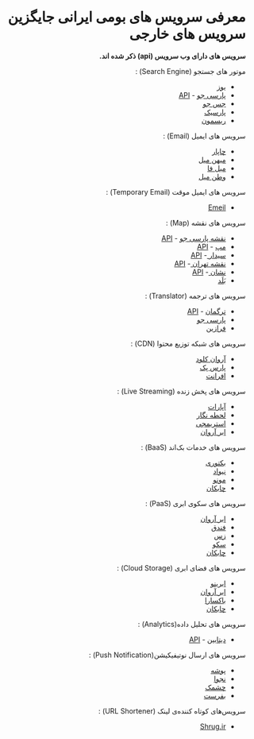 ﻿<div dir="rtl">

# معرفی سرویس های بومی ایرانی جایگزین سرویس های خارجی

<strong> سرویس های دارای وب سرویس (api) ذکر شده اند. </strong>

موتور های جستجو (Search Engine) :

* <a href="http://yooz.ir">یوز</a> 
* <a href="http://parsijoo.ir">پارسی جو</a> - <a href="http://csi.parsijoo.ir/">API</a>
* <a href="http://www.jasjoo.com/">جس جو</a>
* <a href="http://parseek.ir">پارسیک</a>
* <a href="http://www.rismoon.com/">ریسمون</a>



سرویس های ایمیل (Email) :

* <a href="http://chmail.ir">چاپار</a>
* <a href="http://mihanmail.ir">میهن میل</a>
* <a href="http://mailfa.com">میل فا</a>
* <a href="http://vatanmail.ir">وطن میل</a>

سرویس های ایمیل موقت (Temporary Email) :
* <a href="http://emeil.ir">Emeil</a>


سرویس های نقشه (Map) :

* <a href="https://map.parsijoo.ir/">نقشه پارسی جو</a> - <a href="http://addmap.parsijoo.ir/addmap/">API</a>
* <a href="https://map.ir/"> مپ</a> - <a href="http://corp.map.ir/%D8%B3%D8%B1%D9%88%DB%8C%D8%B3-%D8%AA%D8%AC%D8%A7%D8%B1%DB%8C-%D9%86%D9%82%D8%B4%D9%87-%D9%81%D8%A7%D8%B1%D8%B3%DB%8C/%D8%AF%D8%B1%D8%AE%D9%88%D8%A7%D8%B3%D8%AA-%D8%B3%D8%B1%D9%88%DB%8C%D8%B3-%D9%86%D9%82%D8%B4%D9%87-%D9%85%D9%BE/">API</a>
* <a href="https://www.cedarmaps.com/">سیدار </a> - <a href="https://devs.cedarmaps.com/">API</a> 
* <a href="http://map.tehran.ir/">نقشه تهران </a> - <a href="http://map.tehran.ir/#">API</a> 
* <a href="https://neshan.org/">نشان  </a> - <a href="http://developer.neshan.org">API</a> 
* <a href="http://balad.ir">بَلَد</a> 

سرویس های ترجمه (Translator) :

* <a href="http://targoman.ir/">ترگمان</a> - <a href="http://api.targoman.com/">API</a> 
* <a href="http://translate.parsijoo.ir">پارسی جو</a>
* <a href="http://faraazin.ir">فرازین</a>

سرویس های شبکه توزیع محتوا (CDN) :

* <a href="http://arvancloud.ir">آروان کلود</a>
* <a href="https://parspack.com/cdn">پارس پک</a>
* <a href="http://www.afranet.com/fa/services/cdn/">افرانت</a>

سرویس های پخش زنده (Live Streaming) :

* <a href="http://aparat.com/">آپارات</a> 
* <a href="https://lahzenegar.com/">لحطه نگار</a> 
* <a href="https://streamg.tv/">استریمجی</a>
* <a href="https://www.arvancloud.ir/fa/products/live-streaming">ابر آروان</a>


سرویس های خدمات بک‌اند (BaaS) :

* <a href="http://backtory.com">بکتوری</a>
* <a href="https://nivad.io/">نیواد</a>
* <a href="https://mono.ir/">مونو</a>
* <a href="https://chabokan.net/">چابکان</a>

سرویس های سکوی ابری (PaaS) :

* <a href="https://www.arvancloud.ir/fa/products/paas">ابر آروان</a>
* <a href="https://www.fandogh.cloud/">فندق</a> 
* <a href="https://xaas.ir/paas/">زس</a> 
* <a href="https://sakku.cloud/">سکو</a> 
* <a href="https://chabokan.net/">چابکان</a> 

سرویس های فضای ابری (Cloud Storage) :

* <a href="https://abrino.ir/">ابرینو</a>
* <a href="https://www.arvancloud.ir/fa/products/cloud-storage">ابر آروان</a>
* <a href="https://www.boxara.ir/">باکسارا</a>
* <a href="https://chabokan.net/">چابکان</a> 

سرویس های تحلیل داده(Analytics) :

* <a href="https://databeen.ir/">دیتابین</a>  - <a href="https://databeen.ir/documents">API</a> 

سرویس های ارسال نوتیفیکیشن(Push Notification) :

* <a href="https://pushe.co/">پوشه</a>
* <a href="https://www.najva.com/">نجوا</a> 
* <a href="https://www.cheshmak.me/">چشمک</a> 
* <a href="https://bef.rest/">بفرست</a> 

سرویس‌های کوتاه کننده‌ی لینک (URL Shortener) :

* <a href="http://shrug.ir/">Shrug.ir</a>

</div>
